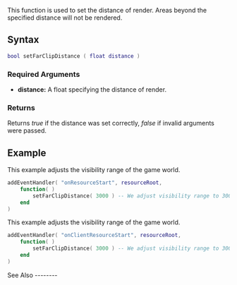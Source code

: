 This function is used to set the distance of render. Areas beyond the specified distance will not be rendered.

Syntax
------

``` lua
bool setFarClipDistance ( float distance )
```

### Required Arguments

-   **distance:** A float specifying the distance of render.

### Returns

Returns *true* if the distance was set correctly, *false* if invalid arguments were passed.

Example
-------

<section name="Server" class="server" show="true">
This example adjusts the visibility range of the game world.

``` lua
addEventHandler( "onResourceStart", resourceRoot,
    function( )
        setFarClipDistance( 3000 ) -- We adjust visibility range to 3000 metres
    end
)
```

</section>
<section name="Client" class="client" show="false">
This example adjusts the visibility range of the game world.

``` lua
addEventHandler( "onClientResourceStart", resourceRoot,
    function( )
        setFarClipDistance( 3000 ) -- We adjust visibility range to 3000 metres
    end
)
```

</section>
See Also
--------
